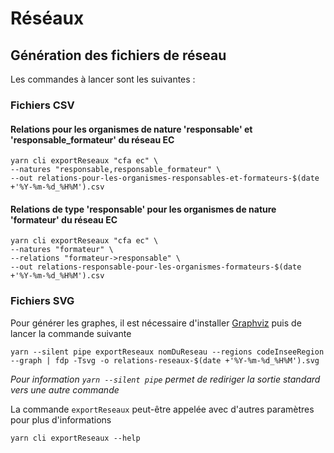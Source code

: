 # Réséaux

## Génération des fichiers de réseau

Les commandes à lancer sont les suivantes :

### Fichiers CSV

#### Relations pour les organismes de nature 'responsable' et 'responsable_formateur' du réseau EC

```shell
yarn cli exportReseaux "cfa ec" \
--natures "responsable,responsable_formateur" \
--out relations-pour-les-organismes-responsables-et-formateurs-$(date +'%Y-%m-%d_%H%M').csv
```

#### Relations de type 'responsable' pour les organismes de nature 'formateur' du réseau EC

```shell
yarn cli exportReseaux "cfa ec" \
--natures "formateur" \
--relations "formateur->responsable" \
--out relations-responsable-pour-les-organismes-formateurs-$(date +'%Y-%m-%d_%H%M').csv
```

### Fichiers SVG

Pour générer les graphes, il est nécessaire d'installer [Graphviz](https://graphviz.org/) puis de lancer la commande
suivante

```shell
yarn --silent pipe exportReseaux nomDuReseau --regions codeInseeRegion --graph | fdp -Tsvg -o relations-reseaux-$(date +'%Y-%m-%d_%H%M').svg
```

*Pour information `yarn --silent pipe` permet de rediriger la sortie standard vers une autre commande*

La commande `exportReseaux` peut-être appelée avec d'autres paramètres pour plus d'informations

```shell
yarn cli exportReseaux --help
```
